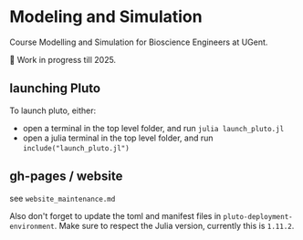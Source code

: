 # Modeling and Simulation

Course Modelling and Simulation for Bioscience Engineers at UGent. 

🚧 Work in progress till 2025. 

## launching Pluto

To launch pluto, either:
- open a terminal in the top level folder, and run `julia launch_pluto.jl`
- open a julia terminal in the top level folder, and run `include("launch_pluto.jl")`

## gh-pages / website

see `website_maintenance.md`

Also don't forget to update the toml and manifest files in `pluto-deployment-environment`. Make sure to respect the Julia version, currently this is `1.11.2`.